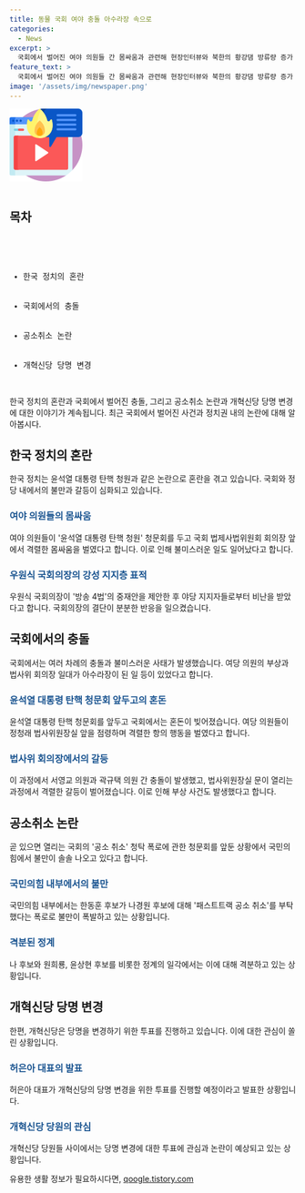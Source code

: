 ```yaml
---
title: 동물 국회 여야 충돌 아수라장 속으로
categories:
  - News
excerpt: >
  국회에서 벌어진 여야 의원들 간 몸싸움과 관련해 현장인터뷰와 북한의 황강댐 방류량 증가 등 다양한 이슈에 대해 다루는 [주간정담]입니다. 윤석열 대통령 탄핵 청문회를 앞두고 벌어진 국회의 아수라장과 공소 취소 논란, 그리고 개혁신당의 당명 변경 투표 등의 내용이 담겨 있습니다. 국회에서 벌어진 불미스러운 상황과 논란의 연이은 사건들을 통해 정치권의 뒷이야기와 속마음을 다루고 있습니다. 클릭하여 정치권의 파장과 변화를 알아보세요.
feature_text: >
  국회에서 벌어진 여야 의원들 간 몸싸움과 관련해 현장인터뷰와 북한의 황강댐 방류량 증가 등 다양한 이슈에 대해 다루는 [주간정담]입니다. 윤석열 대통령 탄핵 청문회를 앞두고 벌어진 국회의 아수라장과 공소 취소 논란, 그리고 개혁신당의 당명 변경 투표 등의 내용이 담겨 있습니다. 국회에서 벌어진 불미스러운 상황과 논란의 연이은 사건들을 통해 정치권의 뒷이야기와 속마음을 다루고 있습니다. 클릭하여 정치권의 파장과 변화를 알아보세요.
image: '/assets/img/newspaper.png'
---
```


<p><img src="/assets/img/news.png" alt="rentncar 속보" /></p>

<pre><h2 data-ke-size="size26">목차</h2>
<ul>
    <li>한국 정치의 혼란</li>
    <li>국회에서의 충돌</li>
    <li>공소취소 논란</li>
    <li>개혁신당 당명 변경</li>
</ul></pre>

<p data-ke-size="size16">한국 정치의 혼란과 국회에서 벌어진 충돌, 그리고 공소취소 논란과 개혁신당 당명 변경에 대한 이야기가 계속됩니다. 최근 국회에서 벌어진 사건과 정치권 내의 논란에 대해 알아봅시다.</p>

<h2 data-ke-size="size26">한국 정치의 혼란</h2>

<p data-ke-size="size16">한국 정치는 윤석열 대통령 탄핵 청원과 같은 논란으로 혼란을 겪고 있습니다. 국회와 정당 내에서의 불만과 갈등이 심화되고 있습니다.</p>

<h3><b><span style="color: #1a5490;">여야 의원들의 몸싸움</span></b></h3>

<p data-ke-size="size16">여야 의원들이 '윤석열 대통령 탄핵 청원' 청문회를 두고 국회 법제사법위원회 회의장 앞에서 격렬한 몸싸움을 벌였다고 합니다. 이로 인해 불미스러운 일도 일어났다고 합니다.</p>

<h3><b><span style="color: #1a5490;">우원식 국회의장의 강성 지지층 표적</span></b></h3>

<p data-ke-size="size16">우원식 국회의장이 '방송 4법'의 중재안을 제안한 후 야당 지지자들로부터 비난을 받았다고 합니다. 국회의장의 결단이 분분한 반응을 일으켰습니다.</p>

<h2 data-ke-size="size26">국회에서의 충돌</h2>

<p data-ke-size="size16">국회에서는 여러 차례의 충돌과 불미스러운 사태가 발생했습니다. 여당 의원의 부상과 법사위 회의장 일대가 아수라장이 된 일 등이 있었다고 합니다.</p>

<h3><b><span style="color: #1a5490;">윤석열 대통령 탄핵 청문회 앞두고의 혼돈</span></b></h3>

<p data-ke-size="size16">윤석열 대통령 탄핵 청문회를 앞두고 국회에서는 혼돈이 빚어졌습니다. 여당 의원들이 정청래 법사위원장실 앞을 점령하며 격렬한 항의 행동을 벌였다고 합니다.</p>

<h3><b><span style="color: #1a5490;">법사위 회의장에서의 갈등</span></b></h3>

<p data-ke-size="size16">이 과정에서 서영교 의원과 곽규택 의원 간 충돌이 발생했고, 법사위원장실 문이 열리는 과정에서 격렬한 갈등이 벌어졌습니다. 이로 인해 부상 사건도 발생했다고 합니다.</p>

<h2 data-ke-size="size26">공소취소 논란</h2>

<p data-ke-size="size16">곧 있으면 열리는 국회의 '공소 취소' 청탁 폭로에 관한 청문회를 앞둔 상황에서 국민의힘에서 불만이 솔솔 나오고 있다고 합니다.</p>

<h3><b><span style="color: #1a5490;">국민의힘 내부에서의 불만</span></b></h3>

<p data-ke-size="size16">국민의힘 내부에서는 한동훈 후보가 나경원 후보에 대해 '패스트트랙 공소 취소'를 부탁했다는 폭로로 불만이 폭발하고 있는 상황입니다.</p>

<h3><b><span style="color: #1a5490;">격분된 정계</span></b></h3>

<p data-ke-size="size16">나 후보와 원희룡, 윤상현 후보를 비롯한 정계의 일각에서는 이에 대해 격분하고 있는 상황입니다.</p>

<h2 data-ke-size="size26">개혁신당 당명 변경</h2>

<p data-ke-size="size16">한편, 개혁신당은 당명을 변경하기 위한 투표를 진행하고 있습니다. 이에 대한 관심이 쏠린 상황입니다. </p>

<h3><b><span style="color: #1a5490;">허은아 대표의 발표</span></b></h3>

<p data-ke-size="size16">허은아 대표가 개혁신당의 당명 변경을 위한 투표를 진행할 예정이라고 발표한 상황입니다.</p>

<h3><b><span style="color: #1a5490;">개혁신당 당원의 관심</span></b></h3>

<p data-ke-size="size16">개혁신당 당원들 사이에서는 당명 변경에 대한 투표에 관심과 논란이 예상되고 있는 상황입니다.</p>
유용한 생활 정보가 필요하시다면, <a href="https://qoogle.tistory.com" rel="dofollow">qoogle.tistory.com</a>


